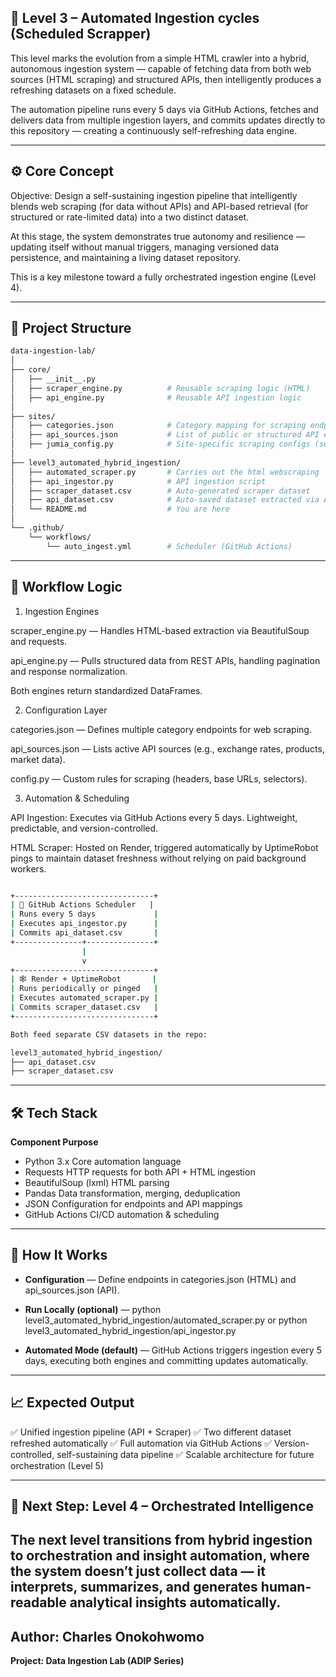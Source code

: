 ## 🧠 Level 3 – Automated Ingestion cycles (Scheduled Scrapper)

This level marks the evolution from a simple HTML crawler into a hybrid, autonomous ingestion system — capable of fetching data from both web sources (HTML scraping) and structured APIs, then intelligently produces a refreshing datasets on a fixed schedule.

The automation pipeline runs every 5 days via GitHub Actions, fetches and delivers data from multiple ingestion layers, and commits updates directly to this repository — creating a continuously self-refreshing data engine.

--------

## ⚙️ Core Concept

Objective:
Design a self-sustaining ingestion pipeline that intelligently blends web scraping (for data without APIs) and API-based retrieval (for structured or rate-limited data) into a two distinct dataset.

At this stage, the system demonstrates true autonomy and resilience — updating itself without manual triggers, managing versioned data persistence, and maintaining a living dataset repository.

This is a key milestone toward a fully orchestrated ingestion engine (Level 4).

----------

## 🧩 Project Structure
``` bash
data-ingestion-lab/
│
├── core/
│   ├── __init__.py
│   ├── scraper_engine.py          # Reusable scraping logic (HTML)
│   ├── api_engine.py              # Reusable API ingestion logic
│
├── sites/
│   ├── categories.json            # Category mapping for scraping endpoints
│   ├── api_sources.json           # List of public or structured API endpoints
│   ├── jumia_config.py            # Site-specific scraping configs (selectors, headers)
│
├── level3_automated_hybrid_ingestion/
│   ├── automated_scraper.py       # Carries out the html webscraping  
│   ├── api_ingestor.py            # API ingestion script 
│   ├── scraper_dataset.csv        # Auto-generated scraper dataset
│   ├── api_dataset.csv            # Auto-saved dataset extracted via Api       
│   └── README.md                  # You are here
│
└── .github/
    └── workflows/
        └── auto_ingest.yml        # Scheduler (GitHub Actions)
```

------------

## 🧠 Workflow Logic
1. Ingestion Engines

scraper_engine.py — Handles HTML-based extraction via BeautifulSoup and requests.

api_engine.py — Pulls structured data from REST APIs, handling pagination and response normalization.

Both engines return standardized DataFrames.  

2. Configuration Layer

categories.json — Defines multiple category endpoints for web scraping.

api_sources.json — Lists active API sources (e.g., exchange rates, products, market data).

config.py — Custom rules for scraping (headers, base URLs, selectors).

3. Automation & Scheduling

API Ingestion: Executes via GitHub Actions every 5 days. Lightweight, predictable, and version-controlled.

HTML Scraper: Hosted on Render, triggered automatically by UptimeRobot pings to maintain dataset freshness without relying on paid background workers.
 
```bash

+-------------------------------+
| 🧠 GitHub Actions Scheduler   |
| Runs every 5 days             |
| Executes api_ingestor.py      |
| Commits api_dataset.csv       |
+---------------+---------------+
                |
                v
+-------------------------------+
| 🕸️ Render + UptimeRobot       |
| Runs periodically or pinged   |
| Executes automated_scraper.py |
| Commits scraper_dataset.csv   |
+-------------------------------+

Both feed separate CSV datasets in the repo:

level3_automated_hybrid_ingestion/
├── api_dataset.csv
├── scraper_dataset.csv
```
---------

## 🛠️ Tech Stack
**Component	Purpose**
- Python 3.x	Core automation language
- Requests	HTTP requests for both API + HTML ingestion
- BeautifulSoup (lxml)	HTML parsing
- Pandas	Data transformation, merging, deduplication
- JSON	Configuration for endpoints and API mappings
- GitHub Actions	CI/CD automation & scheduling

----------

## 🚀 How It Works

- **Configuration** — Define endpoints in categories.json (HTML) and api_sources.json (API).

- **Run Locally (optional)** — python level3_automated_hybrid_ingestion/automated_scraper.py or python level3_automated_hybrid_ingestion/api_ingestor.py
 
- **Automated Mode (default)** — GitHub Actions triggers ingestion every 5 days, executing both engines and committing updates automatically.

--------

## 📈 Expected Output

✅ Unified ingestion pipeline (API + Scraper)
✅ Two different dataset refreshed automatically
✅ Full automation via GitHub Actions
✅ Version-controlled, self-sustaining data pipeline
✅ Scalable architecture for future orchestration (Level 5)

----------

## 🧭 Next Step: Level 4 – Orchestrated Intelligence

The next level transitions from hybrid ingestion to orchestration and insight automation, where the system doesn’t just collect data — it interprets, summarizes, and generates human-readable analytical insights automatically.
-----------

## Author: Charles Onokohwomo 

**Project: Data Ingestion Lab (ADIP Series)**
